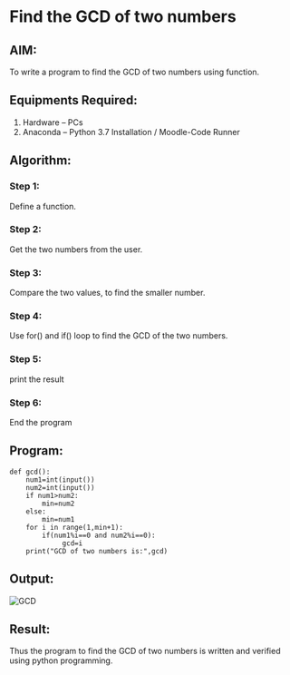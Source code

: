 # Find the GCD of two numbers

## AIM:
To write a program to find the GCD of two numbers using function.

## Equipments Required:
1. Hardware – PCs
2. Anaconda – Python 3.7 Installation / Moodle-Code Runner

## Algorithm: 
### Step 1: 
Define a function.
### Step 2:
Get the two numbers from the user.
### Step 3: 
Compare the two values, to find the smaller number.
### Step 4: 
Use for() and if() loop to find the GCD of the two numbers.
### Step 5:
print the result
### Step 6:
End the program
## Program:
```
def gcd():
    num1=int(input())
    num2=int(input())
    if num1>num2:
        min=num2
    else:
        min=num1
    for i in range(1,min+1):
        if(num1%i==0 and num2%i==0):
             gcd=i
    print("GCD of two numbers is:",gcd) 
```

## Output:
![GCD](https://github.com/guru14789/GCD-of-two-numbers/assets/151705853/4ccd311e-4e77-493d-a8c4-db62cbd1e196)


## Result:
Thus the program to find the GCD of two numbers is written and verified using python programming.
